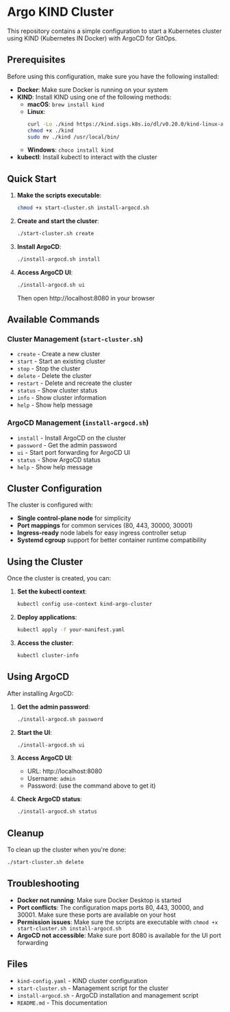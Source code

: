 # Argo KIND Cluster

This repository contains a simple configuration to start a Kubernetes cluster using KIND (Kubernetes IN Docker) with ArgoCD for GitOps.

## Prerequisites

Before using this configuration, make sure you have the following installed:

- **Docker**: Make sure Docker is running on your system
- **KIND**: Install KIND using one of the following methods:
  - **macOS**: `brew install kind`
  - **Linux**:
    ```bash
    curl -Lo ./kind https://kind.sigs.k8s.io/dl/v0.20.0/kind-linux-amd64
    chmod +x ./kind
    sudo mv ./kind /usr/local/bin/
    ```
  - **Windows**: `choco install kind`
- **kubectl**: Install kubectl to interact with the cluster

## Quick Start

1. **Make the scripts executable**:

   ```bash
   chmod +x start-cluster.sh install-argocd.sh
   ```

2. **Create and start the cluster**:

   ```bash
   ./start-cluster.sh create
   ```

3. **Install ArgoCD**:

   ```bash
   ./install-argocd.sh install
   ```

4. **Access ArgoCD UI**:
   ```bash
   ./install-argocd.sh ui
   ```
   Then open http://localhost:8080 in your browser

## Available Commands

### Cluster Management (`start-cluster.sh`)

- `create` - Create a new cluster
- `start` - Start an existing cluster
- `stop` - Stop the cluster
- `delete` - Delete the cluster
- `restart` - Delete and recreate the cluster
- `status` - Show cluster status
- `info` - Show cluster information
- `help` - Show help message

### ArgoCD Management (`install-argocd.sh`)

- `install` - Install ArgoCD on the cluster
- `password` - Get the admin password
- `ui` - Start port forwarding for ArgoCD UI
- `status` - Show ArgoCD status
- `help` - Show help message

## Cluster Configuration

The cluster is configured with:

- **Single control-plane node** for simplicity
- **Port mappings** for common services (80, 443, 30000, 30001)
- **Ingress-ready** node labels for easy ingress controller setup
- **Systemd cgroup** support for better container runtime compatibility

## Using the Cluster

Once the cluster is created, you can:

1. **Set the kubectl context**:

   ```bash
   kubectl config use-context kind-argo-cluster
   ```

2. **Deploy applications**:

   ```bash
   kubectl apply -f your-manifest.yaml
   ```

3. **Access the cluster**:
   ```bash
   kubectl cluster-info
   ```

## Using ArgoCD

After installing ArgoCD:

1. **Get the admin password**:

   ```bash
   ./install-argocd.sh password
   ```

2. **Start the UI**:

   ```bash
   ./install-argocd.sh ui
   ```

3. **Access ArgoCD UI**:

   - URL: http://localhost:8080
   - Username: `admin`
   - Password: (use the command above to get it)

4. **Check ArgoCD status**:
   ```bash
   ./install-argocd.sh status
   ```

## Cleanup

To clean up the cluster when you're done:

```bash
./start-cluster.sh delete
```

## Troubleshooting

- **Docker not running**: Make sure Docker Desktop is started
- **Port conflicts**: The configuration maps ports 80, 443, 30000, and 30001. Make sure these ports are available on your host
- **Permission issues**: Make sure the scripts are executable with `chmod +x start-cluster.sh install-argocd.sh`
- **ArgoCD not accessible**: Make sure port 8080 is available for the UI port forwarding

## Files

- `kind-config.yaml` - KIND cluster configuration
- `start-cluster.sh` - Management script for the cluster
- `install-argocd.sh` - ArgoCD installation and management script
- `README.md` - This documentation
